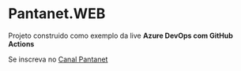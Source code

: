 # Pantanet.WEB

Projeto construido como exemplo da live **Azure DevOps com GitHub Actions**

Se inscreva no [Canal Pantanet](https://www.youtube.com/user/PantanetMS)
